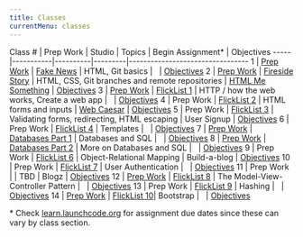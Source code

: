 ```yaml
---
title: Classes
currentMenu: classes
---
```


Class # | Prep Work | Studio | Topics | Begin Assignment\* | Objectives
-----|-----------|----------|---------|---------------------------------
1 | [Prep Work](../class-prep/1/) | [Fake News](../studios/fake-news/) | HTML, Git basics | &nbsp; | [Objectives](../objectives/#class-1)
2 | [Prep Work](../class-prep/2/) | [Fireside Story](../studios/fireside-story/) | HTML, CSS, Git branches and remote repositories | [HTML Me Something](../assignments/html-me-something/) | [Objectives](../objectives/#class-2)
3 | [Prep Work](../class-prep/3/) | [FlickList 1](../studios/flicklist/1/) | HTTP / how the web works, Create a web app | &nbsp; | [Objectives](../objectives/#class-3)
4 | Prep Work | [FlickList 2](../studios/flicklist/2/) | HTML forms and inputs | [Web Caesar](../assignments/web-caesar/) | [Objectives](../objectives/#class-4)
5 | Prep Work | [FlickList 3](../studios/flicklist/3/) | Validating forms, redirecting, HTML escaping | User Signup | [Objectives](../objectives/#class-5)
6 | Prep Work | [FlickList 4](../studios/flicklist/4/) | Templates | &nbsp; | [Objectives](../objectives/#class-6)
7 | [Prep Work](../class-prep/7/) | [Databases Part 1](../studios/databases/1/) | Databases and SQL | &nbsp; | [Objectives](../objectives/#class-7)
8 | [Prep Work](../class-prep/8/) | [Databases Part 2](../studios/databases/2/) | More on Databases and SQL | &nbsp; | [Objectives](../objectives/#class-8)
9 | Prep Work | [FlickList 6](../studios/flicklist/6/) | Object-Relational Mapping | Build-a-blog | [Objectives](../objectives/#class-9)
10 | Prep Work | [FlickList 7](../studios/flicklist/7/) | User Authentication | &nbsp; | [Objectives](../objectives/#class-10)
11 | Prep Work | | TBD | Blogz | [Objectives](../objectives/#class-11)
12 | [Prep Work](../class-prep/12/) | [FlickList 8](../studios/flicklist/8/) | The Model-View-Controller Pattern | &nbsp; | [Objectives](../objectives/#class-12)
13 | Prep Work | [FlickList 9](../studios/flicklist/9/) | Hashing | &nbsp; | [Objectives](../objectives/#class-13)
14 | [Prep Work](../class-prep/14/) | [FlickList 10](../studios/flicklist/10/)| Bootstrap | &nbsp; | [Objectives](../objectives/#class-14)

\* Check [learn.launchcode.org](https://learn.launchcode.org) for assignment due dates since these can vary by class section.

